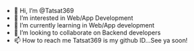 - 👋 Hi, I’m @Tatsat369
- 👀 I’m interested in Web/App Development 
- 🌱 I’m currently learning in Web/App development 
- 💞️ I’m looking to collaborate on Backend developers 
- 📫 How to reach me Tatsat369 is my github ID...See ya soon!

<!---
Tatsat369/Tatsat369 is a ✨ special ✨ repository because its `README.md` (this file) appears on your GitHub profile.
You can click the Preview link to take a look at your changes.
--->
